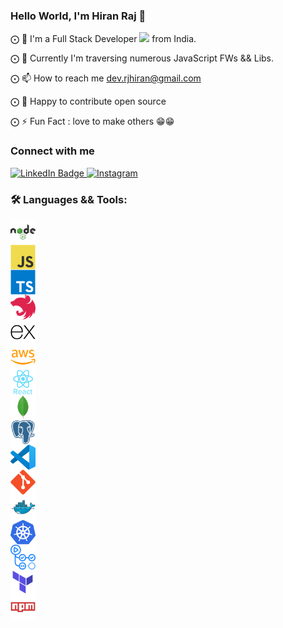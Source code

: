 ### Hello World, I'm Hiran Raj 👋

⨀ 🔭 I'm a Full Stack Developer <img src="https://media.giphy.com/media/WUlplcMpOCEmTGBtBW/giphy.gif" width="30"> from India.

⨀ 🌱 Currently I'm traversing numerous JavaScript FWs && Libs.

⨀ 📫 How to reach me dev.rjhiran@gmail.com

⨀ 🤝 Happy to contribute open source

⨀ ⚡ Fun Fact : love to make others 😁😁

### Connect with me

<div id="badges">
  <a href="https://www.linkedin.com/in/hiran-raj-24879a215/">
    <img src="https://img.shields.io/badge/LinkedIn-blue?style=for-the-badge&logo=linkedin&logoColor=white" alt="LinkedIn Badge"/>
  </a>
  <a href="https://www.instagram.com/h___r___x/">
    <img src="https://img.shields.io/badge/Instagram-red?style=for-the-badge&logo=Instagram&logoColor=white" alt="Instagram"/>
  </a>
 
</div>

### :hammer_and_wrench: Languages && Tools:

<div style="display:grid;col-gap:12px">

  <img src="https://github.com/devicons/devicon/blob/master/icons/nodejs/nodejs-original-wordmark.svg" title="NodeJS" alt="NodeJS" width="40" height="40"/>
  
  <img src="https://github.com/devicons/devicon/blob/master/icons/javascript/javascript-original.svg" title="JavaScript" alt="JavaScript" width="40" height="40" />

  <img src="https://github.com/devicons/devicon/blob/master/icons/typescript/typescript-original.svg" title="typescript" alt="typescript" width="40" height="40"/>

  <img src="https://github.com/devicons/devicon/blob/master/icons/nestjs/nestjs-original.svg" title="nestjs" alt="nestjs " width="40" height="40"/>
  
  <img src="https://github.com/devicons/devicon/blob/master/icons/express/express-original.svg" title="express" alt="express " width="40" height="40"/>
  
 
 <img src="https://github.com/devicons/devicon/blob/master/icons/amazonwebservices/amazonwebservices-plain-wordmark.svg" title="amazonwebservices" alt="amazonwebservices" width="40" height="40"/>

  <img src="https://github.com/devicons/devicon/blob/master/icons/react/react-original-wordmark.svg" title="React" alt="React" width="40" height="40"/>

  <img src="https://github.com/devicons/devicon/blob/master/icons/mongodb/mongodb-original.svg" title="mongodb" alt="mongodb " width="40" height="40"/>
  
  <img src="https://github.com/devicons/devicon/blob/master/icons/postgresql/postgresql-plain.svg" title="postgresql" alt="postgresql " width="40" height="40"/>
     
  <img src="https://github.com/devicons/devicon/blob/master/icons/vscode/vscode-original.svg" title="vscode" alt="vscode " width="40" height="40"/>

  <img src="https://github.com/devicons/devicon/blob/master/icons/git/git-original.svg" title="git" alt="git " width="40" height="40"/>

 <img src="https://github.com/devicons/devicon/blob/master/icons/docker/docker-original.svg" title="docker" alt="docker " width="40" height="40"/>

 <img src="https://github.com/devicons/devicon/blob/master/icons/kubernetes/kubernetes-plain.svg" title="kubernetes" alt="kubernetes " width="40" height="40"/>
 <img src="https://github.com/devicons/devicon/blob/master/icons/githubactions/githubactions-original.svg" title="githubactions" alt="githubactions " width="40" height="40"/>
 <img src=" https://github.com/devicons/devicon/blob/master/icons/terraform/terraform-original.svg" title="Terraform" alt="Terraform " width="40" height="40"/>
 <img src="https://github.com/devicons/devicon/blob/master/icons/npm/npm-original-wordmark.svg" title="NodeJS" alt="NodeJS" width="40" height="40"/>

</div>

